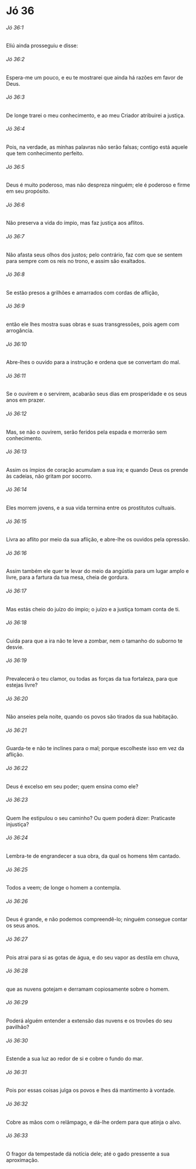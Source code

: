 # Jó 36

###### Jó 36:1

Eliú ainda prosseguiu e disse:

###### Jó 36:2

Espera-me um pouco, e eu te mostrarei que ainda há razões em favor de Deus.

###### Jó 36:3

De longe trarei o meu conhecimento, e ao meu Criador atribuirei a justiça.

###### Jó 36:4

Pois, na verdade, as minhas palavras não serão falsas; contigo está aquele que tem conhecimento perfeito.

###### Jó 36:5

Deus é muito poderoso, mas não despreza ninguém; ele é poderoso e firme em seu propósito.

###### Jó 36:6

Não preserva a vida do ímpio, mas faz justiça aos aflitos.

###### Jó 36:7

Não afasta seus olhos dos justos; pelo contrário, faz com que se sentem para sempre com os reis no trono, e assim são exaltados.

###### Jó 36:8

Se estão presos a grilhões e amarrados com cordas de aflição,

###### Jó 36:9

então ele lhes mostra suas obras e suas transgressões, pois agem com arrogância.

###### Jó 36:10

Abre-lhes o ouvido para a instrução e ordena que se convertam do mal.

###### Jó 36:11

Se o ouvirem e o servirem, acabarão seus dias em prosperidade e os seus anos em prazer.

###### Jó 36:12

Mas, se não o ouvirem, serão feridos pela espada e morrerão sem conhecimento.

###### Jó 36:13

Assim os ímpios de coração acumulam a sua ira; e quando Deus os prende às cadeias, não gritam por socorro.

###### Jó 36:14

Eles morrem jovens, e a sua vida termina entre os prostitutos cultuais.

###### Jó 36:15

Livra ao aflito por meio da sua aflição, e abre-lhe os ouvidos pela opressão.

###### Jó 36:16

Assim também ele quer te levar do meio da angústia para um lugar amplo e livre, para a fartura da tua mesa, cheia de gordura.

###### Jó 36:17

Mas estás cheio do juízo do ímpio; o juízo e a justiça tomam conta de ti.

###### Jó 36:18

Cuida para que a ira não te leve a zombar, nem o tamanho do suborno te desvie.

###### Jó 36:19

Prevalecerá o teu clamor, ou todas as forças da tua fortaleza, para que estejas livre?

###### Jó 36:20

Não anseies pela noite, quando os povos são tirados da sua habitação.

###### Jó 36:21

Guarda-te e não te inclines para o mal; porque escolheste isso em vez da aflição.

###### Jó 36:22

Deus é excelso em seu poder; quem ensina como ele?

###### Jó 36:23

Quem lhe estipulou o seu caminho? Ou quem poderá dizer: Praticaste injustiça?

###### Jó 36:24

Lembra-te de engrandecer a sua obra, da qual os homens têm cantado.

###### Jó 36:25

Todos a veem; de longe o homem a contempla.

###### Jó 36:26

Deus é grande, e não podemos compreendê-lo; ninguém consegue contar os seus anos.

###### Jó 36:27

Pois atrai para si as gotas de água, e do seu vapor as destila em chuva,

###### Jó 36:28

que as nuvens gotejam e derramam copiosamente sobre o homem.

###### Jó 36:29

Poderá alguém entender a extensão das nuvens e os trovões do seu pavilhão?

###### Jó 36:30

Estende a sua luz ao redor de si e cobre o fundo do mar.

###### Jó 36:31

Pois por essas coisas julga os povos e lhes dá mantimento à vontade.

###### Jó 36:32

Cobre as mãos com o relâmpago, e dá-lhe ordem para que atinja o alvo.

###### Jó 36:33

O fragor da tempestade dá notícia dele; até o gado pressente a sua aproximação.


